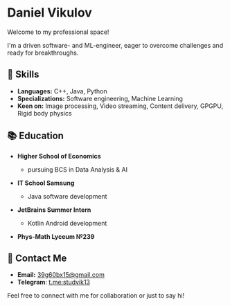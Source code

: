 # Daniel Vikulov

Welcome to my professional space!

I'm a driven software- and ML-engineer, eager to overcome challenges and ready for breakthroughs.

## 🚀 Skills

- **Languages:** C++, Java, Python
- **Specializations:** Software engineering, Machine Learning
- **Keen on:** Image processing, Video streaming, Content delivery, GPGPU, Rigid body physics

## 📚 Education

- **Higher School of Economics**
    - pursuing BCS in Data Analysis & AI

- **IT School Samsung**
    - Java software development

- **JetBrains Summer Intern**
    - Kotlin Android development
- **Phys-Math Lyceum №239**

## 🔗 Contact Me

- **Email:** [39g60bx15@gmail.com](mailto:39g60bx15@gmail.com)
- **Telegram**: [t.me:studvik13](https://t.me/studvik13)

Feel free to connect with me for collaboration or just to say hi!
